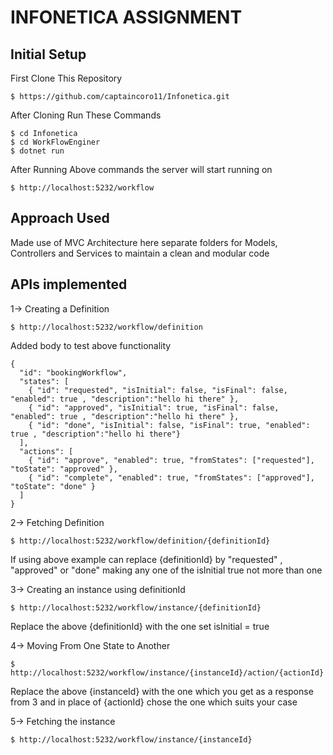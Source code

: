 # INFONETICA ASSIGNMENT
## Initial Setup
First Clone This Repository
```
$ https://github.com/captaincoro11/Infonetica.git
```
After Cloning Run These Commands
```
$ cd Infonetica
$ cd WorkFlowEnginer
$ dotnet run
```
After Running Above commands the server will start running on 
```
$ http://localhost:5232/workflow
```

## Approach Used 
Made use of MVC Architecture here separate folders for Models, Controllers and Services to maintain a clean and modular code

## APIs implemented
1-> Creating a Definition 
```
$ http://localhost:5232/workflow/definition
```
Added body to test above functionality
```
{
  "id": "bookingWorkflow",
  "states": [
    { "id": "requested", "isInitial": false, "isFinal": false, "enabled": true , "description":"hello hi there" },
    { "id": "approved", "isInitial": true, "isFinal": false, "enabled": true , "description":"hello hi there" },
    { "id": "done", "isInitial": false, "isFinal": true, "enabled": true , "description":"hello hi there"}
  ],
  "actions": [
    { "id": "approve", "enabled": true, "fromStates": ["requested"], "toState": "approved" },
    { "id": "complete", "enabled": true, "fromStates": ["approved"], "toState": "done" }
  ]
}
```

2-> Fetching Definition
```
$ http://localhost:5232/workflow/definition/{definitionId}
```
If using above example can replace {definitionId} by "requested" , "approved" or "done" making any one of the isInitial true not more than one

3-> Creating an instance using definitionId
```
$ http://localhost:5232/workflow/instance/{definitionId}
```
Replace the above {definitionId} with the one set isInitial = true

4-> Moving From One State to Another
```
$ http://localhost:5232/workflow/instance/{instanceId}/action/{actionId}
```
Replace the above {instanceId} with the one which you get as a response from 3 and in place of {actionId} chose the one which suits your case 

5-> Fetching the instance 
```
$ http://localhost:5232/workflow/instance/{instanceId}
```
